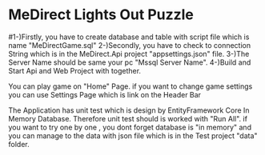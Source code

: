 # MeDirect Lights Out Puzzle

#1-)Firstly, you have to create database and table with script file which is name "MeDirectGame.sql" 
2-)Secondly, you have to check to connection String which is in the MeDirect.Api project "appsettings.json" file. 
3-)The Server Name should be same your pc  "Mssql Server Name".
4-)Build and Start Api and Web Project with together.


You can play game on "Home" Page.
if you want to change game settings you can use Settings Page which is link on the Header Bar

The Application has unit test which is design by EntityFramework Core In Memory Database.
Therefore unit test should is worked with "Run All". 
if you want to try one by one , you dont forget database is "in memory" and you can manage to the data with json file which is in the Test project "data" folder.
